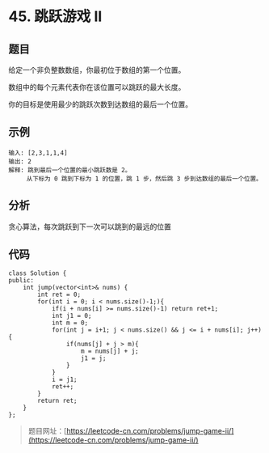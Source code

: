 # 45. 跳跃游戏 II

## 题目

给定一个非负整数数组，你最初位于数组的第一个位置。

数组中的每个元素代表你在该位置可以跳跃的最大长度。

你的目标是使用最少的跳跃次数到达数组的最后一个位置。

## 示例

	输入: [2,3,1,1,4]
	输出: 2
	解释: 跳到最后一个位置的最小跳跃数是 2。
	     从下标为 0 跳到下标为 1 的位置，跳 1 步，然后跳 3 步到达数组的最后一个位置。

## 分析

贪心算法，每次跳跃到下一次可以跳到的最远的位置

## 代码

	class Solution {
	public:
	    int jump(vector<int>& nums) {
	        int ret = 0;
	        for(int i = 0; i < nums.size()-1;){
	            if(i + nums[i] >= nums.size()-1) return ret+1;
	            int j1 = 0;
	            int m = 0;
	            for(int j = i+1; j < nums.size() && j <= i + nums[i]; j++){
	                if(nums[j] + j > m){
	                    m = nums[j] + j;
	                    j1 = j;
	                }
	            }
	            i = j1;
	            ret++;
	        }
	        return ret;
	    }
	};

> 题目网址：[https://leetcode-cn.com/problems/jump-game-ii/](https://leetcode-cn.com/problems/jump-game-ii/)